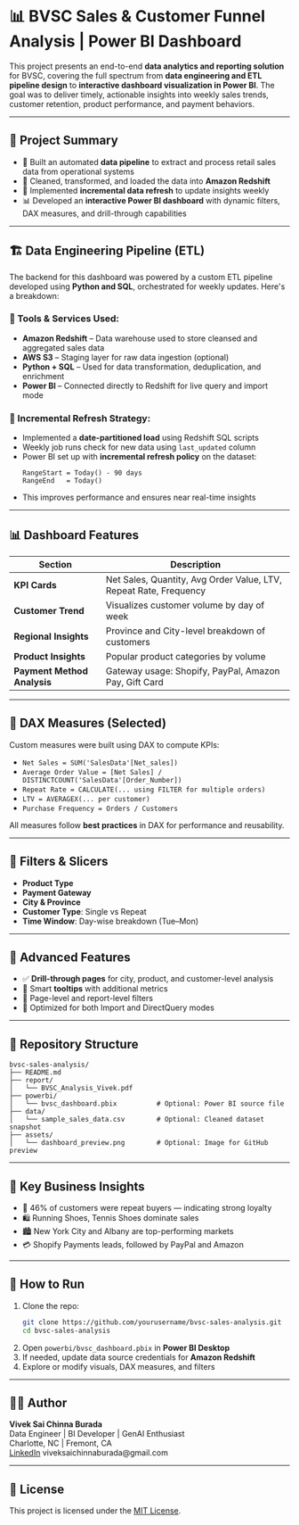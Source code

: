 # 📊 BVSC Sales & Customer Funnel Analysis | Power BI Dashboard

This project presents an end-to-end **data analytics and reporting solution** for BVSC, covering the full spectrum from **data engineering and ETL pipeline design** to **interactive dashboard visualization in Power BI**. The goal was to deliver timely, actionable insights into weekly sales trends, customer retention, product performance, and payment behaviors.

---

## 🧠 Project Summary

- 🔗 Built an automated **data pipeline** to extract and process retail sales data from operational systems
- 🧹 Cleaned, transformed, and loaded the data into **Amazon Redshift**
- 🔁 Implemented **incremental data refresh** to update insights weekly
- 📊 Developed an **interactive Power BI dashboard** with dynamic filters, DAX measures, and drill-through capabilities

---

## 🏗️ Data Engineering Pipeline (ETL)

The backend for this dashboard was powered by a custom ETL pipeline developed using **Python and SQL**, orchestrated for weekly updates. Here's a breakdown:

### 🔧 Tools & Services Used:
- **Amazon Redshift** – Data warehouse used to store cleansed and aggregated sales data
- **AWS S3** – Staging layer for raw data ingestion (optional)
- **Python + SQL** – Used for data transformation, deduplication, and enrichment
- **Power BI** – Connected directly to Redshift for live query and import mode

### 🔄 Incremental Refresh Strategy:
- Implemented a **date-partitioned load** using Redshift SQL scripts
- Weekly job runs check for new data using `last_updated` column
- Power BI set up with **incremental refresh policy** on the dataset:
  ```text
  RangeStart = Today() - 90 days
  RangeEnd   = Today()
  ```
- This improves performance and ensures near real-time insights

---

## 📊 Dashboard Features

| Section                         | Description |
|--------------------------------|-------------|
| **KPI Cards**                  | Net Sales, Quantity, Avg Order Value, LTV, Repeat Rate, Frequency |
| **Customer Trend**            | Visualizes customer volume by day of week |
| **Regional Insights**         | Province and City-level breakdown of customers |
| **Product Insights**          | Popular product categories by volume |
| **Payment Method Analysis**   | Gateway usage: Shopify, PayPal, Amazon Pay, Gift Card |

---

## 🧮 DAX Measures (Selected)

Custom measures were built using DAX to compute KPIs:

- `Net Sales = SUM('SalesData'[Net_sales])`
- `Average Order Value = [Net Sales] / DISTINCTCOUNT('SalesData'[Order_Number])`
- `Repeat Rate = CALCULATE(... using FILTER for multiple orders)`
- `LTV = AVERAGEX(... per customer)`
- `Purchase Frequency = Orders / Customers`

All measures follow **best practices** in DAX for performance and reusability.

---

## 🧭 Filters & Slicers

- **Product Type**
- **Payment Gateway**
- **City & Province**
- **Customer Type**: Single vs Repeat
- **Time Window**: Day-wise breakdown (Tue–Mon)

---

## 🎯 Advanced Features

- ✅ **Drill-through pages** for city, product, and customer-level analysis
- 🧠 Smart **tooltips** with additional metrics
- 🔗 Page-level and report-level filters
- 🧩 Optimized for both Import and DirectQuery modes

---

## 📂 Repository Structure

```plaintext
bvsc-sales-analysis/
├── README.md
├── report/
│   └── BVSC_Analysis_Vivek.pdf
├── powerbi/
│   └── bvsc_dashboard.pbix          # Optional: Power BI source file
├── data/
│   └── sample_sales_data.csv        # Optional: Cleaned dataset snapshot
├── assets/
│   └── dashboard_preview.png        # Optional: Image for GitHub preview
```

---

## 📌 Key Business Insights

- 🧾 46% of customers were repeat buyers — indicating strong loyalty
- 🛍️ Running Shoes, Tennis Shoes dominate sales
- 🏙️ New York City and Albany are top-performing markets
- 💳 Shopify Payments leads, followed by PayPal and Amazon

---

## 🚀 How to Run

1. Clone the repo:
   ```bash
   git clone https://github.com/yourusername/bvsc-sales-analysis.git
   cd bvsc-sales-analysis
   ```
2. Open `powerbi/bvsc_dashboard.pbix` in **Power BI Desktop**
3. If needed, update data source credentials for **Amazon Redshift**
4. Explore or modify visuals, DAX measures, and filters

---

## 🙋‍♂️ Author

**Vivek Sai Chinna Burada**  
 Data Engineer | BI Developer | GenAI Enthusiast  
 Charlotte, NC | Fremont, CA  
 [LinkedIn]([https://www.linkedin.com/in/your-profile](https://www.linkedin.com/in/vivek-sai-chinna-burada-a50873215/))  
 viveksaichinnaburada@gmail.com  

---

## 📝 License

This project is licensed under the [MIT License](LICENSE).
